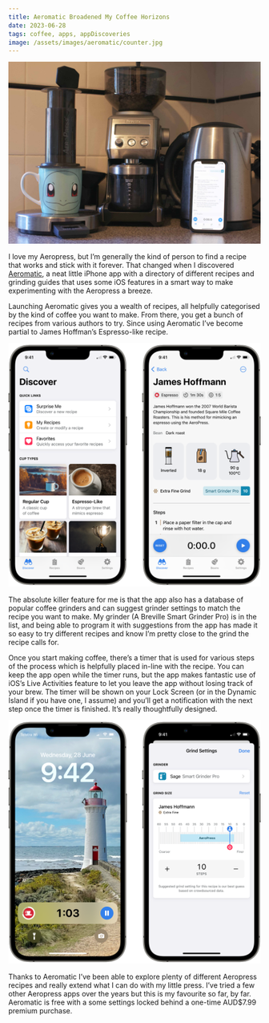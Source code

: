 ```yaml
---
title: Aeromatic Broadened My Coffee Horizons
date: 2023-06-28
tags: coffee, apps, appDiscoveries
image: /assets/images/aeromatic/counter.jpg
---
```


![A kitchen counter with a kettle, Aeropress, grinder and a coffee mug](/assets/images/aeromatic/counter.jpg)

I love my Aeropress, but I’m generally the kind of person to find a recipe that works and stick with it forever. That changed when I discovered [Aeromatic](https://aeromatic.app), a neat little iPhone app with a directory of different recipes and grinding guides that uses some iOS features in a smart way to make experimenting with the Aeropress a breeze.

<!--more-->

Launching Aeromatic gives you a wealth of recipes, all helpfully categorised by the kind of coffee you want to make. From there, you get a bunch of recipes from various authors to try. Since using Aeromatic I’ve become partial to James Hoffman’s Espresso-like recipe.

![The Discover screen of Aeromatic, next to the Recipe screen of the app](/assets/images/aeromatic/discoverRecipe.png)

The absolute killer feature for me is that the app also has a database of popular coffee grinders and can suggest grinder settings to match the recipe you want to make. My grinder (A Breville Smart Grinder Pro) is in the list, and being able to program it with suggestions from the app has made it so easy to try different recipes and know I’m pretty close to the grind the recipe calls for.

Once you start making coffee, there’s a timer that is used for various steps of the process which is helpfully placed in-line with the recipe. You can keep the app open while the timer runs, but the app makes fantastic use of iOS’s Live Activities feature to let you leave the app without losing track of your brew. The timer will be shown on your Lock Screen (or in the Dynamic Island if you have one, I assume) and you’ll get a notification with the next step once the timer is finished. It’s really thoughtfully designed.

![An iPhone home screen with a timer and the grinder setting screen of Aeromatic](/assets/images/aeromatic/liveActivityGrinder.png)

Thanks to Aeromatic I’ve been able to explore plenty of different Aeropress recipes and really extend what I can do with my little press. I’ve tried a few other Aeropress apps over the years but this is my favourite so far, by far. Aeromatic is free with a some settings locked behind a one-time AUD$7.99 premium purchase. 